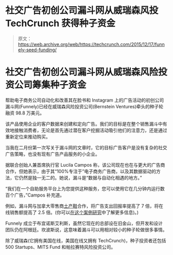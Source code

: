 # 社交广告初创公司漏斗网从威瑞森风投 TechCrunch 获得种子资金

> 原文：<https://web.archive.org/web/https://techcrunch.com/2015/12/17/funnely-seed-funding/>

# 社交广告初创公司漏斗网从威瑞森风险投资公司筹集种子资金

帮助电子商务公司自动化和改善其在脸书和 Instagram 上的广告活动的初创公司漏斗网(Funnely)已经在威瑞森风险投资公司(Bernstein Ventures)牵头的种子轮融资 98.8 万美元。

该产品使用企业的客户数据来创建和定向广告。我们的目标是在整个销售漏斗中有效地接触消费者，无论是首先通过潜在客户挖掘活动吸引他们的注意力，还是通过重新定位来推动购买。

当我在二月份第一次写关于漏斗网的文章时，它的目标广告客户是没有复杂的社交广告策略，也没有现有广告产品服务的小企业。

据联合创始人兼首席执行官 Lucila Campos 称，该公司现在也在与更大的广告商合作，但她表示，由于其“100%专注于”电子商务广告商，以及其数据驱动的方法，它仍然是独一无二的。她说，漏斗是“数据与自动化相遇的地方。”

“我们在一个自助服务平台上为您提供这种服务，您可以使用它在几分钟内运行数百个广告，”Campos 补充道。

例如，漏斗网与加拿大零售商[土产鞋](https://web.archive.org/web/20221006135406/http://nativeshoes.com/)合作，将广告支出回报率提高了 7 倍，将在线销售额提高了 2.5 倍。(你可以[在这个案例研究](https://web.archive.org/web/20221006135406/http://funne.ly/casestudies/NativeShoes/NativeShoes_CaseStudy.pdf)中了解更多信息)。)

Funnely 成立于布宜诺斯艾利斯，虽然它现在的总部设在旧金山，但开发和设计团队仍在阿根廷。坎波斯说，这意味着漏斗可以用相对较小的种子轮做很多事情。

除了威瑞森(它拥有美国在线，美国在线又拥有 TechCrunch)，种子投资者还包括 500 Startups、MITS Fund 和帕拉赛特风险投资公司。